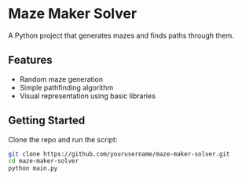 # Maze Maker Solver

A Python project that generates mazes and finds paths through them.

## Features

- Random maze generation
- Simple pathfinding algorithm
- Visual representation using basic libraries

## Getting Started

Clone the repo and run the script:

```bash
git clone https://github.com/yourusername/maze-maker-solver.git
cd maze-maker-solver
python main.py
